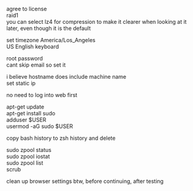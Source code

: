 agree to license  
raid1  
	you can select lz4 for compression to make it clearer when looking at it later, even though it is the default  

set timezone America/Los_Angeles  
US English keyboard  

root password  
cant skip email so set it  

i believe hostname does include machine name  
set static ip  

no need to log into web first  

apt-get update  
apt-get install sudo  
adduser $USER  
usermod -aG sudo $USER  

copy bash history to zsh history and delete  

sudo zpool status  
sudo zpool iostat  
sudo zpool list  
scrub  

clean up browser settings btw, before continuing, after testing  
